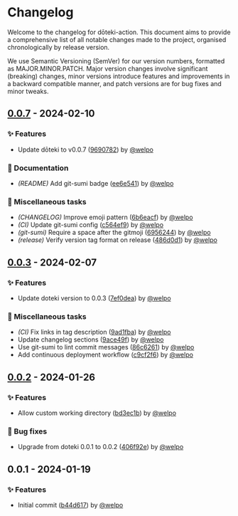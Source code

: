 # Changelog

Welcome to the changelog for dōteki-action. This document aims to provide a comprehensive list of all notable changes made to the project, organised chronologically by release version.

We use Semantic Versioning (SemVer) for our version numbers, formatted as MAJOR.MINOR.PATCH. Major version changes involve significant (breaking) changes, minor versions introduce features and improvements in a backward compatible manner, and patch versions are for bug fixes and minor tweaks.

## [0.0.7](https://github.com/welpo/doteki-action/compare/v0.0.3..v0.0.7) - 2024-02-10

### ✨ Features

- Update dōteki to v0.0.7 ([9690782](https://github.com/welpo/doteki-action/commit/96907820cb3637ef9cf92e509b21d258b8fd638d)) by [@welpo](https://github.com/welpo)

### 📝 Documentation

- *(README)* Add git-sumi badge ([ee6e541](https://github.com/welpo/doteki-action/commit/ee6e54162e3838c35fda925cfcaeaa679b424fba)) by [@welpo](https://github.com/welpo)

### 🔧 Miscellaneous tasks

- *(CHANGELOG)* Improve emoji pattern ([6b6eacf](https://github.com/welpo/doteki-action/commit/6b6eacfa64e27c844329ac314612a3e7a8b58468)) by [@welpo](https://github.com/welpo)
- *(CI)* Update git-sumi config ([c564ef9](https://github.com/welpo/doteki-action/commit/c564ef93514f130dd481ce28903e0395da17d0bd)) by [@welpo](https://github.com/welpo)
- *(git-sumi)* Require a space after the gitmoji ([6956244](https://github.com/welpo/doteki-action/commit/6956244a9ae0308b8b49ca7ff8cc29bb6ebdc858)) by [@welpo](https://github.com/welpo)
- *(release)* Verify version tag format on release ([486d0d1](https://github.com/welpo/doteki-action/commit/486d0d17318658c06361c867cdb37b89122d8919)) by [@welpo](https://github.com/welpo)

## [0.0.3](https://github.com/welpo/doteki-action/compare/v0.0.2..v0.0.3) - 2024-02-07

### ✨ Features

- Update doteki version to 0.0.3 ([7ef0dea](https://github.com/welpo/doteki-action/commit/7ef0dea975052b28876e41583f1835f8dcfd9384)) by [@welpo](https://github.com/welpo)

### 🔧 Miscellaneous tasks

- *(CI)* Fix links in tag description ([9ad1fba](https://github.com/welpo/doteki-action/commit/9ad1fbadedd430f79d7a15efd8dbd4f61ce3aafd)) by [@welpo](https://github.com/welpo)
- Update changelog sections ([9ace49f](https://github.com/welpo/doteki-action/commit/9ace49f2ae3fb57bc7903ca5e600ae3810a35a9b)) by [@welpo](https://github.com/welpo)
- Use git-sumi to lint commit messages ([86c6261](https://github.com/welpo/doteki-action/commit/86c6261fde4576f4d88245d8093ed87528ebb5e5)) by [@welpo](https://github.com/welpo)
- Add continuous deployment workflow ([c9cf2f6](https://github.com/welpo/doteki-action/commit/c9cf2f659b5f0ec93b1133d461aa0390afee37b1)) by [@welpo](https://github.com/welpo)

## [0.0.2](https://github.com/welpo/doteki-action/compare/v0.0.1..v0.0.2) - 2024-01-26

### ✨ Features

- Allow custom working directory ([bd3ec1b](https://github.com/welpo/doteki-action/commit/bd3ec1b2181a021988811ffc06378af5f8d28a71)) by [@welpo](https://github.com/welpo)

### 🐛 Bug fixes

- Upgrade from doteki 0.0.1 to 0.0.2 ([406f92e](https://github.com/welpo/doteki-action/commit/406f92e15b6213e0341269112add52fffc532d57)) by [@welpo](https://github.com/welpo)

## 0.0.1 - 2024-01-19

### ✨ Features

- Initial commit ([b44d617](https://github.com/welpo/doteki-action/commit/b44d617a2c06940615a838b2a62df7b2186ab53c)) by [@welpo](https://github.com/welpo)

<!-- generated by git-cliff -->
